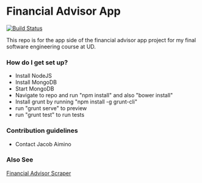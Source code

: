 # Financial Advisor App #
[![Build Status](https://travis-ci.org/jaaimino/financial-advisor-app.svg?branch=master)](https://travis-ci.org/jaaimino/financial-advisor-app)

This repo is for the app side of the financial advisor app project for my final software engineering
course at UD.

### How do I get set up? ###

* Install NodeJS
* Install MongoDB
* Start MongoDB
* Navigate to repo and run "npm install" and also "bower install"
* Install grunt by running "npm install -g grunt-cli"
* run "grunt serve" to preview
* run "grunt test" to run tests

### Contribution guidelines ###

* Contact Jacob Aimino

### Also See ###
[Financial Advisor Scraper](https://github.com/jaaimino/financial-advisor-scraper)
